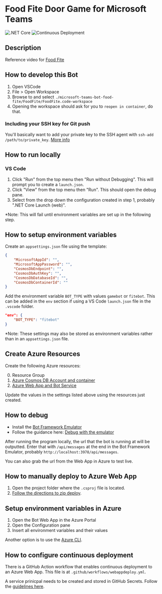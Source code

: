 # Food Fite Door Game for Microsoft Teams

![.NET Core](https://github.com/cse-southeast-devcrew/microsoft-teams-bot-food-fite/workflows/.NET%20Core/badge.svg?branch=main)
![Continuous Deployment](https://github.com/cse-southeast-devcrew/microsoft-teams-bot-food-fite/workflows/Continuous%20Deployment/badge.svg?branch=main)

## Description

Reference video for [Food Fite](https://youtu.be/cpmsHO9JeCI)

## How to develop this Bot

1. Open VSCode
2. File > Open Workspace
3. Browse to and select `./microsoft-teams-bot-food-fite/FoodFite/FoodFite.code-workspace`
4. Opening the workspace should ask for you to `reopen in container`, do that.

### Including your SSH key for Git push

You'll basically want to add your private key to the SSH agent with `ssh-add /path/to/private_key`. [More info](https://code.visualstudio.com/docs/remote/containers#_using-ssh-keys)

## How to run locally

### VS Code

1. Click "Run" from the top menu then "Run without Debugging". This will prompt you to create a `launch.json`.
2. Click "View" from the top menu then "Run". This should open the debug pane.
3. Select from the drop down the configuration created in step 1, probably ".NET Core Launch (web)".

*Note: This will fail until environment variables are set up in the following step.

## How to setup environment variables

Create an `appsettings.json` file using the template:

```json
{
    "MicrosoftAppId": "",
    "MicrosoftAppPassword": "",
    "CosmosDbEndpoint": "",
    "CosmosDbAuthKey": "",
    "CosmosDbDatabaseId": "",
    "CosmosDbContainerId": ""
}
```

Add the environment variable `BOT_TYPE` with values `gamebot` or `fitebot`. This can be added in the `env` section if using a VS Code `launch.json` file in the `.vscode` folder.

```json
"env": {
    "BOT_TYPE": "fitebot"
}
```

*Note: These settings may also be stored as environment variables rather than in an `appsettings.json` file.

## Create Azure Resources

Create the following Azure resources:

0. Resource Group
1. [Azure Cosmos DB Account and container](https://docs.microsoft.com/en-us/azure/cosmos-db/create-cosmosdb-resources-portal)
2. [Azure Web App and Bot Service](https://docs.microsoft.com/en-us/azure/bot-service/abs-quickstart?view=azure-bot-service-4.0)

Update the values in the settings listed above using the resources just created.

## How to debug

- Install the [Bot Framework Emulator](https://github.com/Microsoft/BotFramework-Emulator/blob/master/README.md)
- Follow the guidance here: [Debug with the emulator](https://docs.microsoft.com/en-us/azure/bot-service/bot-service-debug-emulator?view=azure-bot-service-4.0&tabs=csharp)

After running the program locally, the url that the bot is running at will be outputted. Enter that with `/api/messages` at the end in the Bot Framework Emulator, probably `http://localhost:3978/api/messages`.

You can also grab the url from the Web App in Azure to test live.

## How to manually deploy to Azure Web App

1. Open the project folder where the `.csproj` file is located.
2. [Follow the directions to zip deploy](https://docs.microsoft.com/en-us/azure/app-service/deploy-zip).

## Setup environment variables in Azure

1. Open the Bot Web App in the Azure Portal
2. Open the Configuration pane
3. Insert all environment variables and their values

Another option is to use the [Azure CLI](https://docs.microsoft.com/en-us/cli/azure/webapp/config/appsettings?view=azure-cli-latest#az_webapp_config_appsettings_set).

## How to configure continuous deployment

There is a GitHub Action workflow that enables continuous deployment to an Azure Web App. This file is at `.github/workflows/webappdeploy.yml`.

A service prinicpal needs to be created and stored in GitHub Secrets. Follow the [guidelines here](https://docs.microsoft.com/en-us/azure/app-service/deploy-github-actions?tabs=userlevel#generate-deployment-credentials).
